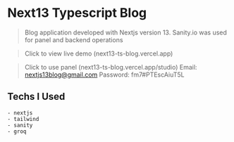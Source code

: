 # Next13 Typescript Blog

> Blog application developed with Nextjs version 13. Sanity.io was used for panel and backend operations

> Click to view live demo
> (next13-ts-blog.vercel.app)

> Click to use panel
> (next13-ts-blog.vercel.app/studio)
> Email: nextjs13blog@gmail.com
> Password: fm7#PTEscAiuT5L

## Techs I Used

    - nextjs
    - tailwind
    - sanity
    - groq

